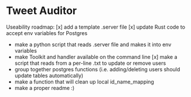 # Tweet Auditor

Useability roadmap:
[x] add a template .server file
[x] update Rust code to accept env variables for Postgres
- make a python script that reads .server file and makes it into env variables
- make Toolkit and handler available on the command line
[x] make a script that reads from a per-line .txt to update or remove users
- group together postgres functions (i.e. adding/deleting users should update tables automatically)
- make a function that will clean up local id_name_mapping
- make a proper readme :)